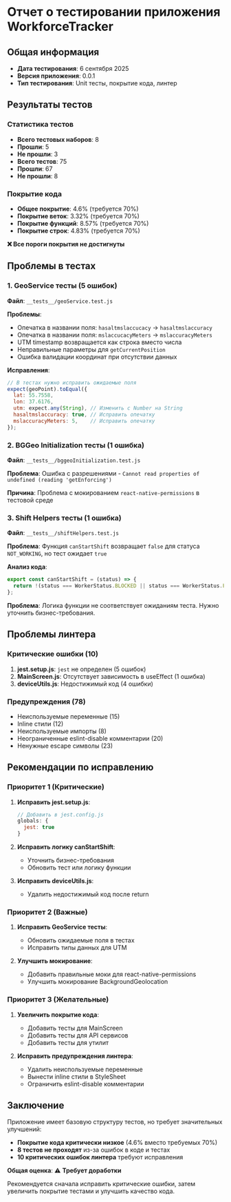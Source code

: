 # Отчет о тестировании приложения WorkforceTracker

## Общая информация
- **Дата тестирования**: 6 сентября 2025
- **Версия приложения**: 0.0.1
- **Тип тестирования**: Unit тесты, покрытие кода, линтер

## Результаты тестов

### Статистика тестов
- **Всего тестовых наборов**: 8
- **Прошли**: 5
- **Не прошли**: 3
- **Всего тестов**: 75
- **Прошли**: 67
- **Не прошли**: 8

### Покрытие кода
- **Общее покрытие**: 4.6% (требуется 70%)
- **Покрытие веток**: 3.32% (требуется 70%)
- **Покрытие функций**: 8.57% (требуется 70%)
- **Покрытие строк**: 4.83% (требуется 70%)

**❌ Все пороги покрытия не достигнуты**

## Проблемы в тестах

### 1. GeoService тесты (5 ошибок)
**Файл**: `__tests__/geoService.test.js`

**Проблемы**:
- Опечатка в названии поля: `hasaltmslaccucacy` → `hasaltmslaccuracy`
- Опечатка в названии поля: `mslaccucacyMeters` → `mslaccuracyMeters`
- UTM timestamp возвращается как строка вместо числа
- Неправильные параметры для `getCurrentPosition`
- Ошибка валидации координат при отсутствии данных

**Исправления**:
```javascript
// В тестах нужно исправить ожидаемые поля
expect(geoPoint).toEqual({
  lat: 55.7558,
  lon: 37.6176,
  utm: expect.any(String), // Изменить с Number на String
  hasaltmslaccuracy: true, // Исправить опечатку
  mslaccuracyMeters: 5,    // Исправить опечатку
});
```

### 2. BGGeo Initialization тесты (1 ошибка)
**Файл**: `__tests__/bggeoInitialization.test.js`

**Проблема**: Ошибка с разрешениями - `Cannot read properties of undefined (reading 'getEnforcing')`

**Причина**: Проблема с мокированием `react-native-permissions` в тестовой среде

### 3. Shift Helpers тесты (1 ошибка)
**Файл**: `__tests__/shiftHelpers.test.js`

**Проблема**: Функция `canStartShift` возвращает `false` для статуса `NOT_WORKING`, но тест ожидает `true`

**Анализ кода**:
```javascript
export const canStartShift = (status) => {
  return !(status === WorkerStatus.BLOCKED || status === WorkerStatus.FIRED || status === WorkerStatus.NOT_WORKING);
};
```

**Проблема**: Логика функции не соответствует ожиданиям теста. Нужно уточнить бизнес-требования.

## Проблемы линтера

### Критические ошибки (10)
1. **jest.setup.js**: `jest` не определен (5 ошибок)
2. **MainScreen.js**: Отсутствует зависимость в useEffect (1 ошибка)
3. **deviceUtils.js**: Недостижимый код (4 ошибки)

### Предупреждения (78)
- Неиспользуемые переменные (15)
- Inline стили (12)
- Неиспользуемые импорты (8)
- Неограниченные eslint-disable комментарии (20)
- Ненужные escape символы (23)

## Рекомендации по исправлению

### Приоритет 1 (Критические)
1. **Исправить jest.setup.js**:
   ```javascript
   // Добавить в jest.config.js
   globals: {
     jest: true
   }
   ```

2. **Исправить логику canStartShift**:
   - Уточнить бизнес-требования
   - Обновить тест или логику функции

3. **Исправить deviceUtils.js**:
   - Удалить недостижимый код после return

### Приоритет 2 (Важные)
1. **Исправить GeoService тесты**:
   - Обновить ожидаемые поля в тестах
   - Исправить типы данных для UTM

2. **Улучшить мокирование**:
   - Добавить правильные моки для react-native-permissions
   - Улучшить мокирование BackgroundGeolocation

### Приоритет 3 (Желательные)
1. **Увеличить покрытие кода**:
   - Добавить тесты для MainScreen
   - Добавить тесты для API сервисов
   - Добавить тесты для утилит

2. **Исправить предупреждения линтера**:
   - Удалить неиспользуемые переменные
   - Вынести inline стили в StyleSheet
   - Ограничить eslint-disable комментарии

## Заключение

Приложение имеет базовую структуру тестов, но требует значительных улучшений:

- **Покрытие кода критически низкое** (4.6% вместо требуемых 70%)
- **8 тестов не проходят** из-за ошибок в коде и тестах
- **10 критических ошибок линтера** требуют исправления

**Общая оценка**: ⚠️ **Требует доработки**

Рекомендуется сначала исправить критические ошибки, затем увеличить покрытие тестами и улучшить качество кода.

